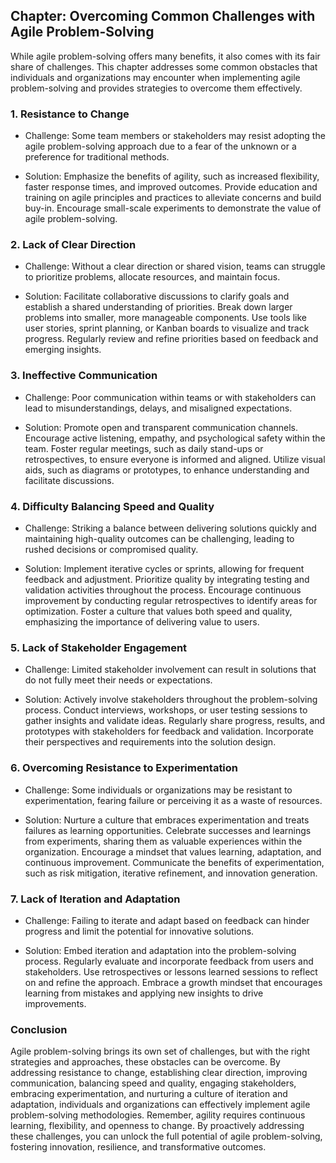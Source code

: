 Chapter: Overcoming Common Challenges with Agile Problem-Solving
----------------------------------------------------------------

While agile problem-solving offers many benefits, it also comes with its fair share of challenges. This chapter addresses some common obstacles that individuals and organizations may encounter when implementing agile problem-solving and provides strategies to overcome them effectively.

### **1. Resistance to Change**

* Challenge: Some team members or stakeholders may resist adopting the agile problem-solving approach due to a fear of the unknown or a preference for traditional methods.

* Solution: Emphasize the benefits of agility, such as increased flexibility, faster response times, and improved outcomes. Provide education and training on agile principles and practices to alleviate concerns and build buy-in. Encourage small-scale experiments to demonstrate the value of agile problem-solving.

### **2. Lack of Clear Direction**

* Challenge: Without a clear direction or shared vision, teams can struggle to prioritize problems, allocate resources, and maintain focus.

* Solution: Facilitate collaborative discussions to clarify goals and establish a shared understanding of priorities. Break down larger problems into smaller, more manageable components. Use tools like user stories, sprint planning, or Kanban boards to visualize and track progress. Regularly review and refine priorities based on feedback and emerging insights.

### **3. Ineffective Communication**

* Challenge: Poor communication within teams or with stakeholders can lead to misunderstandings, delays, and misaligned expectations.

* Solution: Promote open and transparent communication channels. Encourage active listening, empathy, and psychological safety within the team. Foster regular meetings, such as daily stand-ups or retrospectives, to ensure everyone is informed and aligned. Utilize visual aids, such as diagrams or prototypes, to enhance understanding and facilitate discussions.

### **4. Difficulty Balancing Speed and Quality**

* Challenge: Striking a balance between delivering solutions quickly and maintaining high-quality outcomes can be challenging, leading to rushed decisions or compromised quality.

* Solution: Implement iterative cycles or sprints, allowing for frequent feedback and adjustment. Prioritize quality by integrating testing and validation activities throughout the process. Encourage continuous improvement by conducting regular retrospectives to identify areas for optimization. Foster a culture that values both speed and quality, emphasizing the importance of delivering value to users.

### **5. Lack of Stakeholder Engagement**

* Challenge: Limited stakeholder involvement can result in solutions that do not fully meet their needs or expectations.

* Solution: Actively involve stakeholders throughout the problem-solving process. Conduct interviews, workshops, or user testing sessions to gather insights and validate ideas. Regularly share progress, results, and prototypes with stakeholders for feedback and validation. Incorporate their perspectives and requirements into the solution design.

### **6. Overcoming Resistance to Experimentation**

* Challenge: Some individuals or organizations may be resistant to experimentation, fearing failure or perceiving it as a waste of resources.

* Solution: Nurture a culture that embraces experimentation and treats failures as learning opportunities. Celebrate successes and learnings from experiments, sharing them as valuable experiences within the organization. Encourage a mindset that values learning, adaptation, and continuous improvement. Communicate the benefits of experimentation, such as risk mitigation, iterative refinement, and innovation generation.

### **7. Lack of Iteration and Adaptation**

* Challenge: Failing to iterate and adapt based on feedback can hinder progress and limit the potential for innovative solutions.

* Solution: Embed iteration and adaptation into the problem-solving process. Regularly evaluate and incorporate feedback from users and stakeholders. Use retrospectives or lessons learned sessions to reflect on and refine the approach. Embrace a growth mindset that encourages learning from mistakes and applying new insights to drive improvements.

### Conclusion

Agile problem-solving brings its own set of challenges, but with the right strategies and approaches, these obstacles can be overcome. By addressing resistance to change, establishing clear direction, improving communication, balancing speed and quality, engaging stakeholders, embracing experimentation, and nurturing a culture of iteration and adaptation, individuals and organizations can effectively implement agile problem-solving methodologies. Remember, agility requires continuous learning, flexibility, and openness to change. By proactively addressing these challenges, you can unlock the full potential of agile problem-solving, fostering innovation, resilience, and transformative outcomes.
